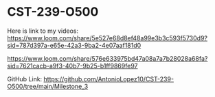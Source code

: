 # CST-239-O500

Here is  link to my videos:
https://www.loom.com/share/5e527e68d8ef48a99e3b3c593f5730d9?sid=787d397a-e65e-42a3-9ba2-4e07aaf181d0

https://www.loom.com/share/576e633975bd47a08a7a7b28028a68fa?sid=7621cacb-a9f3-40b7-9b25-b1ff9869fe97

GitHub Link:
https://github.com/AntonioLopez10/CST-239-O500/tree/main/Milestone_3
